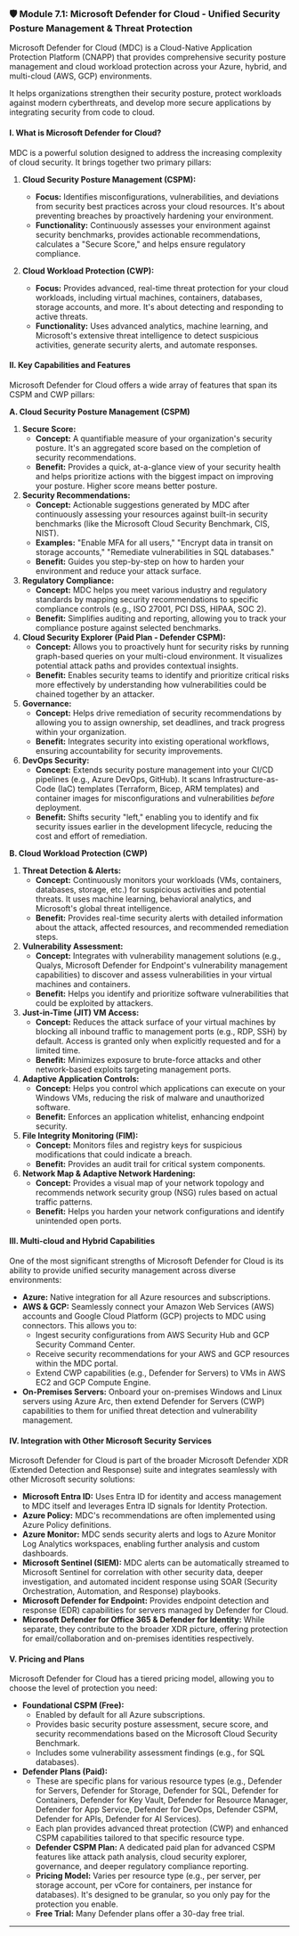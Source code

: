 ### **🛡️ Module 7.1: Microsoft Defender for Cloud - Unified Security Posture Management & Threat Protection**

Microsoft Defender for Cloud (MDC) is a Cloud-Native Application Protection Platform (CNAPP) that provides comprehensive security posture management and cloud workload protection across your Azure, hybrid, and multi-cloud (AWS, GCP) environments. 

It helps organizations strengthen their security posture, protect workloads against modern cyberthreats, and develop more secure applications by integrating security from code to cloud.

#### **I. What is Microsoft Defender for Cloud?**

MDC is a powerful solution designed to address the increasing complexity of cloud security. It brings together two primary pillars:

1.  **Cloud Security Posture Management (CSPM):**
    * **Focus:** Identifies misconfigurations, vulnerabilities, and deviations from security best practices across your cloud resources. It's about preventing breaches by proactively hardening your environment.
    * **Functionality:** Continuously assesses your environment against security benchmarks, provides actionable recommendations, calculates a "Secure Score," and helps ensure regulatory compliance.

2.  **Cloud Workload Protection (CWP):**
    * **Focus:** Provides advanced, real-time threat protection for your cloud workloads, including virtual machines, containers, databases, storage accounts, and more. It's about detecting and responding to active threats.
    * **Functionality:** Uses advanced analytics, machine learning, and Microsoft's extensive threat intelligence to detect suspicious activities, generate security alerts, and automate responses.

#### **II. Key Capabilities and Features**

Microsoft Defender for Cloud offers a wide array of features that span its CSPM and CWP pillars:

**A. Cloud Security Posture Management (CSPM)**

1.  **Secure Score:**
    * **Concept:** A quantifiable measure of your organization's security posture. It's an aggregated score based on the completion of security recommendations.
    * **Benefit:** Provides a quick, at-a-glance view of your security health and helps prioritize actions with the biggest impact on improving your posture. Higher score means better posture.
2.  **Security Recommendations:**
    * **Concept:** Actionable suggestions generated by MDC after continuously assessing your resources against built-in security benchmarks (like the Microsoft Cloud Security Benchmark, CIS, NIST).
    * **Examples:** "Enable MFA for all users," "Encrypt data in transit on storage accounts," "Remediate vulnerabilities in SQL databases."
    * **Benefit:** Guides you step-by-step on how to harden your environment and reduce your attack surface.
3.  **Regulatory Compliance:**
    * **Concept:** MDC helps you meet various industry and regulatory standards by mapping security recommendations to specific compliance controls (e.g., ISO 27001, PCI DSS, HIPAA, SOC 2).
    * **Benefit:** Simplifies auditing and reporting, allowing you to track your compliance posture against selected benchmarks.
4.  **Cloud Security Explorer (Paid Plan - Defender CSPM):**
    * **Concept:** Allows you to proactively hunt for security risks by running graph-based queries on your multi-cloud environment. It visualizes potential attack paths and provides contextual insights.
    * **Benefit:** Enables security teams to identify and prioritize critical risks more effectively by understanding how vulnerabilities could be chained together by an attacker.
5.  **Governance:**
    * **Concept:** Helps drive remediation of security recommendations by allowing you to assign ownership, set deadlines, and track progress within your organization.
    * **Benefit:** Integrates security into existing operational workflows, ensuring accountability for security improvements.
6.  **DevOps Security:**
    * **Concept:** Extends security posture management into your CI/CD pipelines (e.g., Azure DevOps, GitHub). It scans Infrastructure-as-Code (IaC) templates (Terraform, Bicep, ARM templates) and container images for misconfigurations and vulnerabilities *before* deployment.
    * **Benefit:** Shifts security "left," enabling you to identify and fix security issues earlier in the development lifecycle, reducing the cost and effort of remediation.

**B. Cloud Workload Protection (CWP)**

1.  **Threat Detection & Alerts:**
    * **Concept:** Continuously monitors your workloads (VMs, containers, databases, storage, etc.) for suspicious activities and potential threats. It uses machine learning, behavioral analytics, and Microsoft's global threat intelligence.
    * **Benefit:** Provides real-time security alerts with detailed information about the attack, affected resources, and recommended remediation steps.
2.  **Vulnerability Assessment:**
    * **Concept:** Integrates with vulnerability management solutions (e.g., Qualys, Microsoft Defender for Endpoint's vulnerability management capabilities) to discover and assess vulnerabilities in your virtual machines and containers.
    * **Benefit:** Helps you identify and prioritize software vulnerabilities that could be exploited by attackers.
3.  **Just-in-Time (JIT) VM Access:**
    * **Concept:** Reduces the attack surface of your virtual machines by blocking all inbound traffic to management ports (e.g., RDP, SSH) by default. Access is granted only when explicitly requested and for a limited time.
    * **Benefit:** Minimizes exposure to brute-force attacks and other network-based exploits targeting management ports.
4.  **Adaptive Application Controls:**
    * **Concept:** Helps you control which applications can execute on your Windows VMs, reducing the risk of malware and unauthorized software.
    * **Benefit:** Enforces an application whitelist, enhancing endpoint security.
5.  **File Integrity Monitoring (FIM):**
    * **Concept:** Monitors files and registry keys for suspicious modifications that could indicate a breach.
    * **Benefit:** Provides an audit trail for critical system components.
6.  **Network Map & Adaptive Network Hardening:**
    * **Concept:** Provides a visual map of your network topology and recommends network security group (NSG) rules based on actual traffic patterns.
    * **Benefit:** Helps you harden your network configurations and identify unintended open ports.

#### **III. Multi-cloud and Hybrid Capabilities**

One of the most significant strengths of Microsoft Defender for Cloud is its ability to provide unified security management across diverse environments:

* **Azure:** Native integration for all Azure resources and subscriptions.
* **AWS & GCP:** Seamlessly connect your Amazon Web Services (AWS) accounts and Google Cloud Platform (GCP) projects to MDC using connectors. This allows you to:
    * Ingest security configurations from AWS Security Hub and GCP Security Command Center.
    * Receive security recommendations for your AWS and GCP resources within the MDC portal.
    * Extend CWP capabilities (e.g., Defender for Servers) to VMs in AWS EC2 and GCP Compute Engine.
* **On-Premises Servers:** Onboard your on-premises Windows and Linux servers using Azure Arc, then extend Defender for Servers (CWP) capabilities to them for unified threat detection and vulnerability management.

#### **IV. Integration with Other Microsoft Security Services**

Microsoft Defender for Cloud is part of the broader Microsoft Defender XDR (Extended Detection and Response) suite and integrates seamlessly with other Microsoft security solutions:

* **Microsoft Entra ID:** Uses Entra ID for identity and access management to MDC itself and leverages Entra ID signals for Identity Protection.
* **Azure Policy:** MDC's recommendations are often implemented using Azure Policy definitions.
* **Azure Monitor:** MDC sends security alerts and logs to Azure Monitor Log Analytics workspaces, enabling further analysis and custom dashboards.
* **Microsoft Sentinel (SIEM):** MDC alerts can be automatically streamed to Microsoft Sentinel for correlation with other security data, deeper investigation, and automated incident response using SOAR (Security Orchestration, Automation, and Response) playbooks.
* **Microsoft Defender for Endpoint:** Provides endpoint detection and response (EDR) capabilities for servers managed by Defender for Cloud.
* **Microsoft Defender for Office 365 & Defender for Identity:** While separate, they contribute to the broader XDR picture, offering protection for email/collaboration and on-premises identities respectively.

#### **V. Pricing and Plans**

Microsoft Defender for Cloud has a tiered pricing model, allowing you to choose the level of protection you need:

* **Foundational CSPM (Free):**
    * Enabled by default for all Azure subscriptions.
    * Provides basic security posture assessment, secure score, and security recommendations based on the Microsoft Cloud Security Benchmark.
    * Includes some vulnerability assessment findings (e.g., for SQL databases).
* **Defender Plans (Paid):**
    * These are specific plans for various resource types (e.g., Defender for Servers, Defender for Storage, Defender for SQL, Defender for Containers, Defender for Key Vault, Defender for Resource Manager, Defender for App Service, Defender for DevOps, Defender CSPM, Defender for APIs, Defender for AI Services).
    * Each plan provides advanced threat protection (CWP) and enhanced CSPM capabilities tailored to that specific resource type.
    * **Defender CSPM Plan:** A dedicated paid plan for advanced CSPM features like attack path analysis, cloud security explorer, governance, and deeper regulatory compliance reporting.
    * **Pricing Model:** Varies per resource type (e.g., per server, per storage account, per vCore for containers, per instance for databases). It's designed to be granular, so you only pay for the protection you enable.
    * **Free Trial:** Many Defender plans offer a 30-day free trial.

---